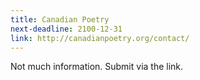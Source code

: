 ```yaml
---
title: Canadian Poetry
next-deadline: 2100-12-31
link: http://canadianpoetry.org/contact/
---
```


Not much information. Submit via the link.